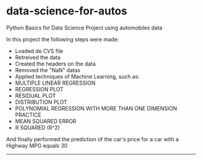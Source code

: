 # data-science-for-autos
Python Basics for Data Science Project using automobiles data

In this project the following steps were made:

- Loaded de CVS file
- Retreived the data
- Created the headers on the data
- Removed the "NaN" datas
- Applied techniques of Machine Learning, such as:
- MULTIPLE LINEAR REGRESSION 
- REGRESSION PLOT 
- RESIDUAL PLOT 
- DISTRIBUTION PLOT
- POLYNOMIAL REGRESSION WITH MORE THAN ONE DIMENSION PRACTICE
- MEAN SQUARED ERROR
- R SQUARED (R^2)

And finally performed the prediction of the car's price for a car with a Highway MPG equals 30

---
